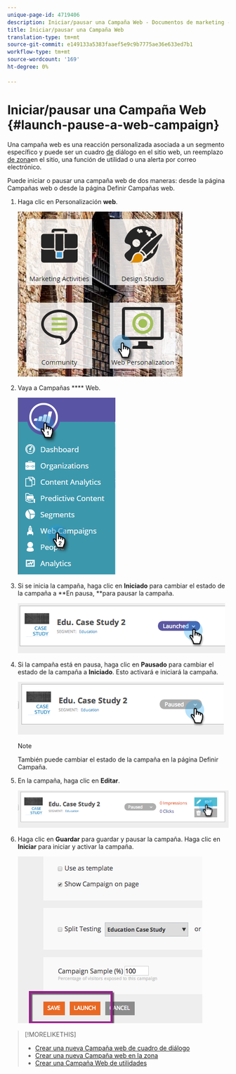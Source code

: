```yaml
---
unique-page-id: 4719406
description: Iniciar/pausar una Campaña Web - Documentos de marketing - Documentación del producto
title: Iniciar/pausar una Campaña Web
translation-type: tm+mt
source-git-commit: e149133a5383faaef5e9c9b7775ae36e633ed7b1
workflow-type: tm+mt
source-wordcount: '169'
ht-degree: 0%

---
```



# Iniciar/pausar una Campaña Web {#launch-pause-a-web-campaign}

Una campaña web es una reacción personalizada asociada a un segmento específico y puede ser un cuadro [de](create-a-new-dialog-web-campaign.md) diálogo en el sitio web, un reemplazo [de zona](create-a-new-in-zone-web-campaign.md)en el sitio, una función de utilidad o una alerta por correo electrónico.

Puede iniciar o pausar una campaña web de dos maneras: desde la página Campañas web o desde la página Definir Campañas web.

1. Haga clic en Personalización **web**.

   ![](assets/one-1.png)

1. Vaya a Campañas **** Web.

   ![](assets/two-1.png)

1. Si se inicia la campaña, haga clic en **Iniciado** para cambiar el estado de la campaña a **En pausa, **para pausar la campaña.

   ![](assets/image2014-11-26-17-3a26-3a38.png)

1. Si la campaña está en pausa, haga clic en **Pausado** para cambiar el estado de la campaña a **Iniciado**. Esto activará e iniciará la campaña.

   ![](assets/image2014-11-26-17-3a28-3a59.png)

   >[!NOTE]
   >
   >También puede cambiar el estado de la campaña en la página Definir Campaña.

1. En la campaña, haga clic en **Editar**.

   ![](assets/image2014-11-26-17-3a31-3a37.png)

1. Haga clic en **Guardar** para guardar y pausar la campaña. Haga clic en **Iniciar** para iniciar y activar la campaña.

   ![](assets/image2014-11-26-17-3a32-3a48.png)

>[!MORELIKETHIS]
>
>* [Crear una nueva Campaña web de cuadro de diálogo](create-a-new-dialog-web-campaign.md)
>* [Crear una nueva Campaña web en la zona](create-a-new-in-zone-web-campaign.md)
>* [Crear una Campaña Web de utilidades](create-a-new-widget-web-campaign.md)

>



